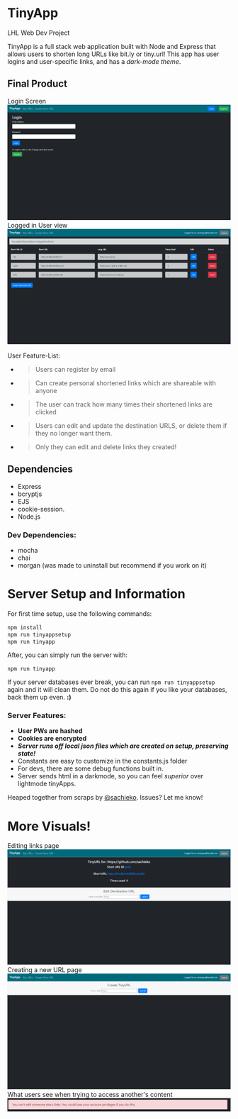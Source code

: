 # TinyApp
LHL Web Dev Project

TinyApp is a full stack web application built with Node and Express that allows users to shorten long URLs like bit.ly or tiny.url! This app has user logins and user-specific links, and has a *dark-mode theme*.

## Final Product

Login Screen
![Login Screen](/sampleImages/LoginPage.png)
Logged in User view
![URLs Screen](/sampleImages/urlspage.png)

User Feature-List:

* > Users can register by email
* > Can create personal shortened links which are shareable with anyone
* > The user can track how many times their shortened links are clicked
* > Users can edit and update the destination URLS, or delete them if they no longer want them.
* > Only they can edit and delete links they created!

## Dependencies

- Express
- bcryptjs
- EJS
- cookie-session.
- Node.js

### Dev Dependencies:
- mocha
- chai
- morgan (was made to uninstall but recommend if you work on it)

# Server Setup and Information

For first time setup, use the following commands: 

```
npm install
npm run tinyappsetup
npm run tinyapp 
```
After, you can simply run the server with: 
```
npm run tinyapp
```

If your server databases ever break, you can run ``npm run tinyappsetup`` again and it will clean them. Do not do this again if you like your databases, back them up even. **:)**

### Server Features:

* **User PWs are hashed**
* **Cookies are encrypted**
* **_Server runs off local json files which are created on setup, preserving state!_**
* Constants are easy to customize in the constants.js folder
* For devs, there are some debug functions built in.
* Server sends html in a darkmode, so you can feel *superior* over lightmode tinyApps.

Heaped together from scraps by [@sachieko](https://github.com/sachieko).
Issues? Let me know!

# More Visuals!
Editing links page
!["screenshot description"](/sampleImages/editpage.png)
Creating a new URL page
!["screenshot description"](/sampleImages/newurlpage.png)
What users see when trying to access another's content
!["screenshot description"](/sampleImages/meddlingwarning.png)